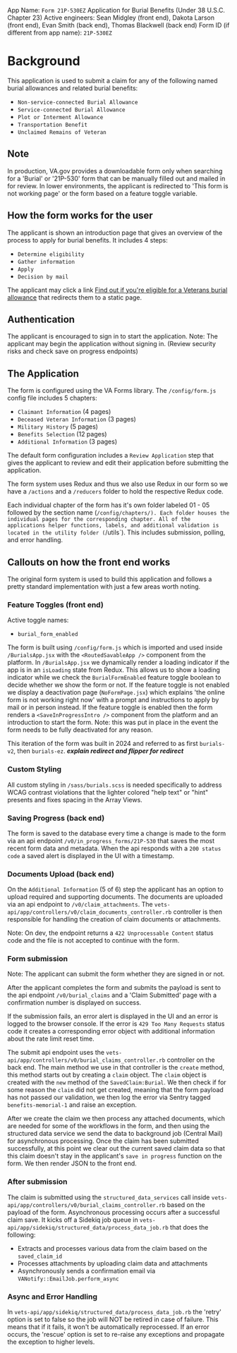 App Name: `Form 21P-530EZ`
Application for Burial Benefits (Under 38 U.S.C. Chapter 23)
Active engineers: Sean Midgley (front end), Dakota Larson (front end), Evan Smith (back end), Thomas Blackwell (back end)
Form ID (if different from app name): `21P-530EZ`

# Background

This application is used to submit a claim for any of the following named burial allowances and related burial benefits:

- `Non-service-connected Burial Allowance`
- `Service-connected Burial Allowance`
- `Plot or Interment Allowance`
- `Transportation Benefit`
- `Unclaimed Remains of Veteran`

## Note

In production, VA.gov provides a downloadable form only when searching for a 'Burial' or '21P-530' form that can be manually filled out and mailed in for review. In lower environments, the applicant is redirected to 'This form is not working page' or the form based on a feature toggle variable.

## How the form works for the user

The applicant is shown an introduction page that gives an overview of the process to apply for burial benefits. It includes 4 steps:

- `Determine eligibility`
- `Gather information`
- `Apply`
- `Decision by mail`

The applicant may click a link [Find out if you're eligible for a Veterans burial allowance](https://va.gov/burials-memorials/veterans-burial-allowance/) that redirects them to a static page.

## Authentication

The applicant is encouraged to sign in to start the application.
Note: The applicant may begin the application without signing in. (Review security risks and check save on progress endpoints)

## The Application

The form is configured using the VA Forms library. The `/config/form.js` config file includes 5 chapters:

- `Claimant Information` (4 pages)
- `Deceased Veteran Information` (3 pages)
- `Military History` (5 pages)
- `Benefits Selection` (12 pages)
- `Additional Information` (3 pages)

The default form configuration includes a `Review Application` step that gives the applicant to review and edit their application before submitting the application.

The form system uses Redux and thus we also use Redux in our form so we have a `/actions` and a `/reducers` folder to hold the respective Redux code.

Each individual chapter of the form has it's own folder labeled 01 - 05 followed by the section name (`/config/chapters/). Each folder houses the individual pages for the corresponding chapter.
All of the applications helper functions, labels, and additional validation is located in the utility folder (`/utils`). This includes submission, polling, and error handling.

## Callouts on how the front end works

The original form system is used to build this application and follows a pretty standard implementation with just a few areas worth noting.

### Feature Toggles (front end)

Active toggle names: 
- `burial_form_enabled`

The form is built using `/config/form.js` which is imported and used inside `/BurialsApp.jsx` with the `<RoutedSavableApp />` component from the platform. 
In `/BurialsApp.jsx` we dynamically render a loading indicator if the app is in an `isLoading` state from Redux. This allows us to show a loading indicator while we check the `BurialFormEnabled` feature toggle boolean to decide whether we show the form or not. 
If the feature toggle is not enabled we display a deactivation page (`NoFormPage.jsx`) which explains 'the online form is not working right now' with a prompt and instructions to apply by mail or in person instead. 
If the feature toggle is enabled then the form renders a `<SaveInProgressIntro />` component from the platform and an introduction to start the form.
Note: this was put in place in the event the form needs to be fully deactivated for any reason.

This iteration of the form was built in 2024 and referred to as first `burials-v2`, then `burials-ez`.
***explain redirect and flipper for redirect***

### Custom Styling
All custom styling in `/sass/burials.scss` is needed specifically to address WCAG contrast violations that the lighter colored "help text" or "hint" presents and fixes spacing in the Array Views.

### Saving Progress (back end)

The form is saved to the database every time a change is made to the form via an api endpoint `/v0/in_progress_forms/21P-530` that saves the most recent form data and metadata. When the api responds with a `200 status code` a saved alert is displayed in the UI with a timestamp.

### Documents Upload (back end)

On the `Additional Information` (5 of 6) step the applicant has an option to upload required and supporting documents. The documents are uploaded via an api endpoint to `/v0/claim_attachments`. The `vets-api/app/controllers/v0/claim_documents_controller.rb` controller is then responsible for handling the creation of claim documents or attachments.

Note: On dev, the endpoint returns a `422 Unprocessable Content` status code and the file is not accepted to continue with the form.

### Form submission

Note: The applicant can submit the form whether they are signed in or not.

After the applicant completes the form and submits the payload is sent to the api endpoint `/v0/burial_claims` and a 'Claim Submitted' page with a confirmation number is displayed on success.

If the submission fails, an error alert is displayed in the UI and an error is logged to the browser console. If the error is `429 Too Many Requests` status code it creates a corresponding error object with additional information about the rate limit reset time.

The submit api endpoint uses the `vets-api/app/controllers/v0/burial_claims_controller.rb` controller on the back end. The main method we use in that controller is the `create` method, this method starts out by creating a `claim` object. The `claim` object is created with the `new` method of the `SavedClaim:Burial`. We then check if for some reason the `claim` did not get created, meaning that the form payload has not passed our validation, we then log the error via Sentry tagged `benefits-memorial-1` and raise an exception.

After we create the claim we then process any attached documents, which are needed for some of the workflows in the form, and then using the structured data service we send the data to background job (Central Mail) for asynchronous processing. Once the claim has been submitted successfully, at this point we clear out the current saved claim data so that this claim doesn't stay in the applicant's `save in progress` function on the form. We then render JSON to the front end.

### After submission

The claim is submitted using the `structured_data_services` call inside `vets-api/app/controllers/v0/burial_claims_controller.rb` based on the payload of the form. Asynchronous processing occurs after a successful claim save. It kicks off a Sidekiq job queue in `vets-api/app/sidekiq/structured_data/process_data_job.rb` that does the following:

- Extracts and processes various data from the claim based on the `saved_claim_id`
- Processes attachments by uploading claim data and attachments
- Asynchronously sends a confirmation email via `VANotify::EmailJob.perform_async`

### Async and Error Handling

In `vets-api/app/sidekiq/structured_data/process_data_job.rb` the 'retry' option is set to false so the job will NOT be retired in case of failure. This means that if it fails, it won't be automatically reprocessed. If an error occurs, the 'rescue' option is set to re-raise any exceptions and propagate the exception to higher levels.
